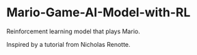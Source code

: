 # Mario-Game-AI-Model-with-RL
Reinforcement learning model that plays Mario.

Inspired by a tutorial from Nicholas Renotte.
